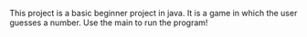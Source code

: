This project is a basic beginner project in java. It is a game in which the user guesses a number. Use the main to run the program!
